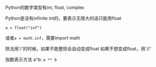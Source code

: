 Python的数字类型有int, float, complex

Python是没有infinite int的，要表示无限大的话只能用float

`
a = float("inf")
`

或者`a = math.inf`，需要import math

除法用'/'的时候，如果不能整除会自动变成float
如果不想变成float，用'//'

指数表示方法 a^b: `a ** b`